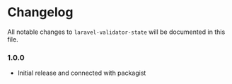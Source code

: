 # Changelog

All notable changes to `laravel-validator-state` will be documented in this file.

### 1.0.0
- Initial release and connected with packagist
